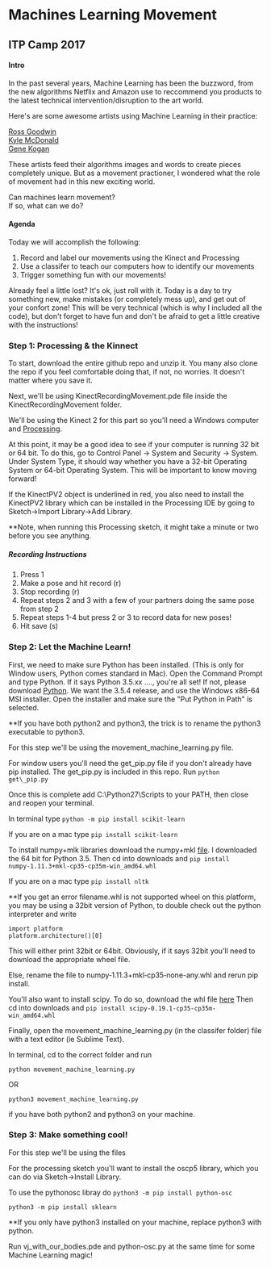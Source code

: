 # Machines Learning Movement

## ITP Camp 2017

#### Intro
In the past several years, Machine Learning has been the buzzword, from the new algorithms Netflix and Amazon use to reccommend you products to the latest technical intervention/disruption to the art world. 

Here's are some awesome artists using Machine Learning in their practice:

[Ross Goodwin](http://rossgoodwin.com/)<br>
[Kyle McDonald](https://medium.com/@kcimc/a-return-to-machine-learning-2de3728558eb)<br>
[Gene Kogan](https://medium.com/@genekogan/machine-learning-for-artists-e93d20fdb097)

These artists feed their algorithms images and words to create pieces completely unique. But as a movement practioner, I wondered what the role of movement had in this new exciting world. 

Can machines learn movement? <br>
If so, what can we do?

#### Agenda

Today we will accomplish the following:

1. Record and label our movements using the Kinect and Processing
2. Use a classifer to teach our computers how to identify our movements
3. Trigger something fun with our movements!

Already feel a little lost? It's ok, just roll with it. Today is a day to try something new, make mistakes (or completely mess up), and get out of your confort zone! This will be very technical (which is why I included all the code), but don't forget to have fun and don't be afraid to get a little creative with the instructions!

### Step 1: Processing & the Kinnect
To start, download the entire github repo and unzip it. You many also clone the repo if you feel comfortable doing that, if not, no worries. It doesn't matter where you save it.

Next, we'll be using KinectRecordingMovement.pde file inside the KinectRecordingMovement folder. 

We'll be using the Kinect 2 for this part so you'll need a Windows computer and [Processing](https://processing.org/download/). 

At this point, it may be a good idea to see if your computer is running 32 bit or 64 bit. To do this, go to Control Panel -> System and Security -> System. Under System Type, it should way whether you have a 32-bit Operating System or 64-bit Operating System. This will be important to know moving forward!

If the KinectPV2 object is underlined in red, you also need to install the KinectPV2 library which can be installed in the Processing IDE by going to Sketch->Import Library->Add Library.

**Note, when running this Processing sketch, it might take a minute or two before you see anything.

##### Recording Instructions
1. Press 1
2. Make a pose and hit record (r)
3. Stop recording (r)
4. Repeat steps 2 and 3 with a few of your partners doing the same pose from step 2
5. Repeat steps 1-4 but press 2 or 3 to record data for new poses!
6. Hit save (s)

### Step 2: Let the Machine Learn!
First, we need to make sure Python has been installed. (This is only for Window users, Python comes standard in Mac).
Open the Command Prompt and type Python. If it says Python 3.5.xx ...., you're all set! If not, please download [Python](https://www.python.org/downloads/windows). We want the 3.5.4 release, and use the Windows x86-64 MSI installer. Open the installer and make sure the "Put Python in Path" is selected.

**If you have both python2 and python3, the trick is to rename the python3 executable to python3.

For this step we'll be using the movement\_machine\_learning.py file.

For window users you'll need the get\_pip.py file if you don't already have pip installed. The get\_pip.py is included in this repo. Run ```python get\_pip.py```

Once this is complete add C:\Python27\Scripts to your PATH, then close and reopen your terminal.

In terminal type
```python -m pip install scikit-learn```

If you are on a mac type
```pip install scikit-learn```

To install numpy+mlk libraries download the numpy+mkl [file](http://www.lfd.uci.edu/~gohlke/pythonlibs/#numpy). I downloaded the 64 bit for Python 3.5. Then cd into downloads and ```pip install numpy‑1.11.3+mkl‑cp35‑cp35m‑win_amd64.whl```

If you are on a mac type
```pip install nltk```

**If you get an error filename.whl is not supported wheel on this platform, you may be using a 32bit version of Python, to double check out the python interpreter and write

```
import platform
platform.architecture()[0]
```

This will either print 32bit or 64bit. Obviously, if it says 32bit you'll need to download the appropriate wheel file.

Else, rename the file to numpy‑1.11.3+mkl‑cp35‑none-any.whl and rerun pip install.

You'll also want to install scipy. To do so, download the whl file [here](http://www.lfd.uci.edu/~gohlke/pythonlibs/#scipy) Then cd into downloads and ```pip install scipy-0.19.1-cp35-cp35m-win_amd64.whl```

Finally, open the movement_machine_learning.py (in the classifer folder) file with a text editor (ie Sublime Text).

In terminal, cd to the correct folder and run

```python movement_machine_learning.py```

OR

```python3 movement_machine_learning.py```

if you have both python2 and python3 on your machine.



### Step 3: Make something cool!
For this step we'll be using the files

For the processing sketch you'll want to install the oscp5 library, which you can do via Sketch->Install Library.

To use the pythonosc libray do ```python3 -m pip install python-osc```

```python3 -m pip install sklearn```

**If you only have python3 installed on your machine, replace python3 with python.

Run vj_with_our_bodies.pde and python-osc.py at the same time for some Machine Learning magic!




